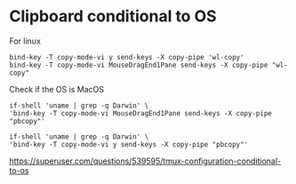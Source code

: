 # Clipboard conditional to OS

For linux

```
bind-key -T copy-mode-vi y send-keys -X copy-pipe 'wl-copy'
bind-key -T copy-mode-vi MouseDragEnd1Pane send-keys -X copy-pipe "wl-copy"
```

Check if the OS is MacOS

```
if-shell 'uname | grep -q Darwin' \
'bind-key -T copy-mode-vi MouseDragEnd1Pane send-keys -X copy-pipe "pbcopy"'

if-shell 'uname | grep -q Darwin' \
'bind-key -T copy-mode-vi y send-keys -X copy-pipe "pbcopy"'
```

<https://superuser.com/questions/539595/tmux-configuration-conditional-to-os>
